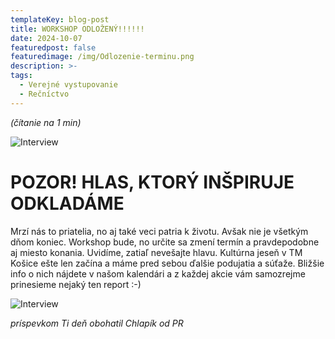```yaml
---
templateKey: blog-post
title: WORKSHOP ODLOŽENÝ!!!!!!
date: 2024-10-07
featuredpost: false
featuredimage: /img/Odlozenie-terminu.png
description: >-
tags:
  - Verejné vystupovanie
  - Rečníctvo
---
```


*(čítanie na 1 min)*

![Interview](/img/Odlozenie-terminu.png)

# POZOR! HLAS, KTORÝ INŠPIRUJE ODKLADÁME

Mrzí nás to priatelia, no aj také veci patria k životu. Avšak nie je všetkým dňom koniec. Workshop bude, no určite sa
zmení termín a pravdepodobne aj miesto konania. Uvidíme, zatiaľ nevešajte hlavu. Kultúrna jeseň v TM Košice ešte len
začína a máme pred sebou ďalšie podujatia a súťaže. Bližšie info o nich nájdete v našom kalendári a z každej akcie vám
samozrejme prinesieme nejaký ten report :-)


![Interview](/img/gentleman.jpg)


*príspevkom Ti deň obohatil Chlapík od PR*
